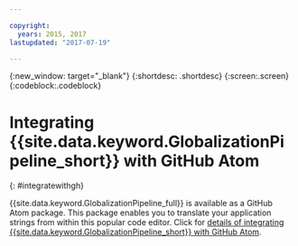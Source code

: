 ```yaml
---

copyright:
  years: 2015, 2017
lastupdated: "2017-07-19"

---
```


{:new_window: target="_blank"}
{:shortdesc: .shortdesc}
{:screen:.screen}
{:codeblock:.codeblock}

# Integrating {{site.data.keyword.GlobalizationPipeline_short}} with GitHub Atom
{: #integratewithgh}

{{site.data.keyword.GlobalizationPipeline_full}} is available as a GitHub Atom package. This package enables you to translate your application strings from within this popular code editor. Click for [details of integrating {{site.data.keyword.GlobalizationPipeline_short}} with GitHub Atom](https://atom.io/packages/gp-atom).
